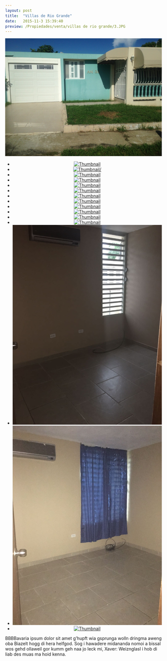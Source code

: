 ```yaml
---
layout: post
title:  "Villas de Rio Grande"
date:   2015-11-3 15:39:40
preview: /Propiedades/venta/villas de rio grande/3.JPG
---
```


<center>
	<div class="mainImg">
		<img src="/Propiedades/venta/villas de rio grande/3.jpg" class="custom"/>
	</div>
	<!--aqui comienza las fotos pequeñas -->
	<ul class="thumbnails">
	  <li>
	    <a href="Edweb/Propiedades/venta/villas de rio grande/3.jpg">
	      <img class="tumbnails" src="Edweb/Propiedades/venta/villas de rio grande/3.jpg" alt="Thumbnail"/>
	    </a>
	  </li>
	  <li>
	    <a href="Edweb/Propiedades/venta/villas de rio grande/1.jpg">
	      <img class="tumbnails" src="Edweb/Propiedades/venta/villas de rio grande/1.jpg" alt="Thumbnail/">
	    </a>
	  </li>
	  <li>
	    <a href="/Edweb/Propiedades/venta/villas de rio grande/2.jpg">
	      <img class="tumbnails" src="/Edweb/Propiedades/venta/villas de rio grande/2.jpg" alt="Thumbnail"/>
	    </a>
	  </li>
	  <li>
	    <a href="/Edweb/Propiedades/venta/villas de rio grande/4.jpg">
	      <img class="tumbnails" src="/Edweb/Propiedades/venta/villas de rio grande/4.jpg" alt="Thumbnail"/>
	    </a>
	  </li>
	  <li>
	    <a href="/Edweb/Propiedades/venta/villas de rio grande/5.jpg">
	      <img class="tumbnails" src="/Edweb/Propiedades/venta/villas de rio grande/5.jpg" alt="Thumbnail">
	    </a>
	  </li>
	  <li>
	    <a href="/Edweb/Propiedades/venta/villas de rio grande/6.jpg">
	      <img class="tumbnails" src="/Edweb/Propiedades/venta/villas de rio grande/6.jpg" alt="Thumbnail">
	    </a>
	  </li>
	  <li>
	    <a href="/Edweb/Propiedades/venta/villas de rio grande/7.jpg">
	      <img class="tumbnails" src="/Edweb/Propiedades/venta/villas de rio grande/7.jpg" alt="Thumbnail">
	    </a>
	  </li>
	  <li>
	    <a href="/Edweb/Propiedades/venta/villas de rio grande/8.jpg">
	      <img class="tumbnails" src="/Edweb/Propiedades/venta/villas de rio grande/8.jpg" alt="Thumbnail">
	    </a>
	  </li>
	  <li>
	    <a href="/Edweb/Propiedades/venta/villas de rio grande/9.jpg">
	      <img class="tumbnails" src="/Edweb/Propiedades/venta/villas de rio grande/9.jpg" alt="Thumbnail">
	    </a>
	  </li>
	  <li>
	    <a href="/Edweb/Propiedades/venta/villas de rio grande/10.jpg">
	      <img class="tumbnails" src="/Edweb/Propiedades/venta/villas de rio grande/10.jpg" alt="Thumbnail">
	    </a>
	  </li>
	  <li>
	    <a href="/Edweb/Propiedades/venta/villas de rio grande/11.jpg">
	      <img class="tumbnails" src="/Edweb/Propiedades/venta/villas de rio grande/11.jpg" alt="Thumbnail">
	    </a>
	  </li>
	  <li>
	    <a href="/Edweb/Propiedades/venta/villas de rio grande/12.jpg">
	      <img class="tumbnails" src="/Edweb/Propiedades/venta/villas de rio grande/12.jpg" alt="Thumbnail">
	    </a>
	  </li>
	  <li>
	    <a href="/Edweb/Propiedades/venta/villas de rio grande/13.jpg">
	      <img class="tumbnails" src="/Propiedades/venta/villas de rio grande/13.jpg" alt="Thumbnail">
	    </a>
	  </li>
	  <li>
	    <a href="/Edweb/Propiedades/venta/villas de rio grande/14.jpg">
	      <img class="tumbnails" src="/Propiedades/venta/villas de rio grande/14.jpg" alt="Thumbnail">
	    </a>
	  </li>
	  <li>
	    <a href="/Edweb/Propiedades/venta/villas de rio grande/15.jpg">
	      <img class="tumbnails" src="/Edweb/Propiedades/venta/villas de rio grande/15.jpg" alt="Thumbnail">
	    </a>
	  </li>
	</ul>
	<script src="https://ajax.googleapis.com/ajax/libs/jquery/1.9.1/jquery.min.js"></script>
	<script type="text/javascript" src="/js/jquery.simpleGal.js"></script>
	<script>
		$(document).ready(function () {
			$('.thumbnails').simpleGal({
				mainImage: '.custom'
			});
		});
	</script>
</center>

BBBBavaria ipsum dolor sit amet g’hupft wia gsprunga wolln dringma aweng oba Biazelt hogg di hera helfgod. Sog i hawadere midananda nomoi a bissal wos gehd ollaweil gor kumm geh naa jo leck mi, Xaver: Weiznglasl i hob di liab des muas ma hoid kenna.
